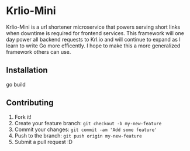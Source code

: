 # Krlio-Mini

Krlio-Mini is a url shortener microservice that powers serving short links when downtime is required for frontend services. This framework will one day power all backend requests to Krl.io and will continue to expand as I learn to write Go more efficently. I hope to make this a more generalized framework others can use.

## Installation

go build

## Contributing

1. Fork it!
2. Create your feature branch: `git checkout -b my-new-feature`
3. Commit your changes: `git commit -am 'Add some feature'`
4. Push to the branch: `git push origin my-new-feature`
5. Submit a pull request :D

